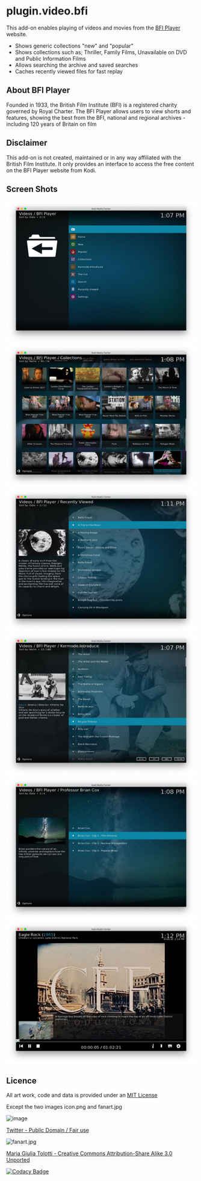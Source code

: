 # plugin.video.bfi

This add-on enables playing of videos and movies from the [BFI Player](https://player.bfi.org.uk) website.

*   Shows generic collections "new" and "popular"
*   Shows collections such as; Thriller, Family Films, Unavailable on DVD and Public Information Films
*   Allows searching the archive and saved searches
*   Caches recently viewed files for fast replay 

## About BFI Player

Founded in 1933, the British Film Institute (BFI) is a registered charity governed by Royal Charter.
The BFI Player allows users to view shorts and features, showing the best from the BFI, national and regional archives - including 120 years of Britain on film

## Disclaimer 

This add-on is not created, maintained or in any way affiliated with the British Film Institute.
It only provides an interface to access the free content on the BFI Player website from Kodi.

## Screen Shots

![ss1](resources/media/ss1.jpg)
![ss2](resources/media/ss2.jpg)
![ss3](resources/media/ss3.jpg)
![ss4](resources/media/ss4.jpg)
![ss5](resources/media/ss5.jpg)
![ss6](resources/media/ss6.jpg)

## Licence 

All art work, code and data is provided under an [MIT License](https://github.com/FraserChapman/plugin.video.bfi/blob/master/LICENSE.txt)

Except the two images icon.png and fanart.jpg

![image](https://github.com/user-attachments/assets/788d32c8-3239-4919-82ea-9da61daffc58)

[Twitter - Public Domain / Fair use](https://twitter.com/bfiplayer)

![fanart.jpg](https://upload.wikimedia.org/wikipedia/commons/thumb/d/df/BFI_Southbank0182.JPG/640px-BFI_Southbank0182.JPG)

[Maria Giulia Tolotti - Creative Commons Attribution-Share Alike 3.0 Unported](https://commons.wikimedia.org/wiki/File:BFI_Southbank0182.JPG)

[![Codacy Badge](https://app.codacy.com/project/badge/Grade/d5b63c3d55e548008725283627d6474c)](https://app.codacy.com/gh/FraserChapman/plugin.video.bfi/dashboard?utm_source=gh&utm_medium=referral&utm_content=&utm_campaign=Badge_grade)
